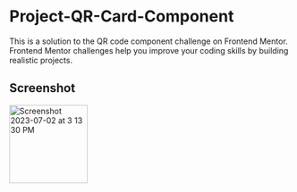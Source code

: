 
# Project-QR-Card-Component

This is a solution to the QR code component challenge on Frontend Mentor. Frontend Mentor challenges help you improve your coding skills by building realistic projects.




## Screenshot

<img width="140" alt="Screenshot 2023-07-02 at 3 13 30 PM" src="https://github.com/Surjoyday/qr-code-componnet-challenge/assets/90568406/443a4cfa-4cdd-4415-95c5-f9f215167655">




